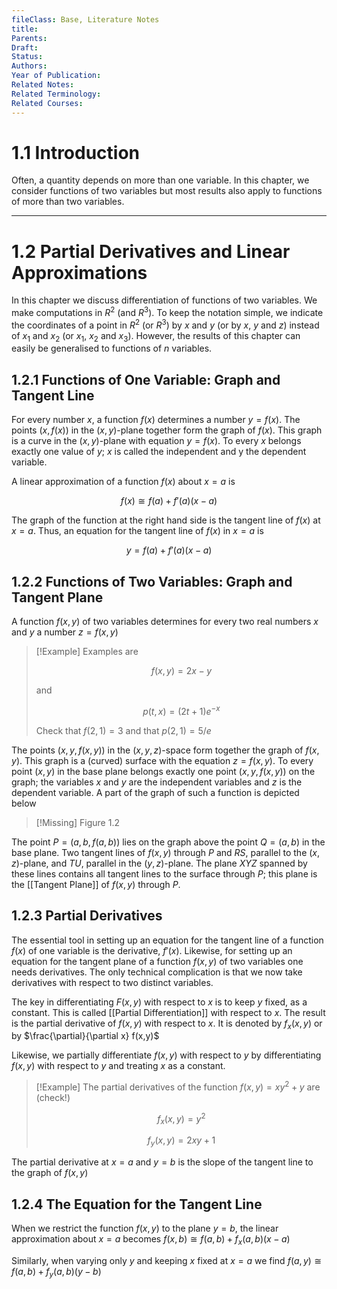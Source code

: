 ```yaml
---
fileClass: Base, Literature Notes
title: 
Parents: 
Draft: 
Status: 
Authors: 
Year of Publication: 
Related Notes: 
Related Terminology: 
Related Courses: 
---
```

# 1.1 Introduction
Often, a quantity depends on more than one variable. In this chapter, we consider functions of two variables but most results also apply to functions of more than two variables. 

---
# 1.2 Partial Derivatives and Linear Approximations
In this chapter we discuss differentiation of functions of two variables. We make computations in $R^2$ (and $R^3$). To keep the notation simple, we indicate the coordinates of a point in $R^2$ (or $R^3$) by $x$ and $y$ (or by $x$, $y$ and $z$) instead of $x_1$ and $x_2$ (or $x_1$, $x_2$ and $x_3$). However, the results of this chapter can easily be generalised to functions of $n$ variables. 

## 1.2.1 Functions of One Variable: Graph and Tangent Line
For every number $x$, a function $f(x)$ determines a number $y=f(x)$. The points $(x, f(x))$ in the $(x, y)$-plane together form the graph of $f(x)$. This graph is a curve in the $(x, y)$-plane with equation $y = f(x)$. To every $x$ belongs exactly one value of $y$; $x$ is called the independent and y the dependent variable.

A linear approximation of a function $f(x)$ about $x=a$ is

$$
f(x) \cong f(a) + f'(a)(x-a)
$$

The graph of the function at the right hand side is the tangent line of $f(x)$ at $x=a$. Thus, an equation for the tangent line of $f(x)$ in $x=a$ is

$$
y = f(a) + f'(a)(x-a)
$$

## 1.2.2 Functions of Two Variables: Graph and Tangent Plane
A function $f(x, y)$ of two variables determines for every two real numbers $x$ and $y$ a number $z = f(x,y)$

>[!Example]
>Examples are
>
>$$
>f(x, y) = 2x-y
>$$
>
>and
>
>$$
>p(t,x) = (2t+1)e^{-x}
>$$
>
>Check that $f(2,1) = 3$ and that $p(2,1) = 5 / e$

The points $(x, y, f(x, y))$ in the $(x, y, z)$-space form together the graph of $f(x, y)$. This graph is a (curved) surface with the equation $z = f(x,y)$. To every point $(x,y)$ in the base plane belongs exactly one point $(x,y,f(x,y))$ on the graph; the variables $x$ and $y$ are the independent variables and $z$ is the dependent variable. A part of the graph of such a function is depicted below

>[!Missing]
>Figure 1.2


The point $P = (a,b,f(a,b))$ lies on the graph above the point $Q = (a,b)$ in the base plane. Two tangent lines of $f(x,y)$ through $P$ and $RS$, parallel to the $(x,z)$-plane, and $TU$, parallel in the $(y,z)$-plane. The plane $XYZ$ spanned by these lines contains all tangent lines to the surface through $P$; this plane is the [[Tangent Plane]] of $f(x,y)$ through $P$. 

## 1.2.3 Partial Derivatives
The essential tool in setting up an equation for the tangent line of a function $f(x)$ of one variable is the derivative, $f'(x)$. Likewise, for setting up an equation for the tangent plane of a function $f(x,y)$ of two variables one needs derivatives. The only technical complication is that we now take derivatives with respect to two distinct variables.

The key in differentiating $F(x,y)$ with respect to $x$ is to keep $y$ fixed, as a constant. This is called [[Partial Differentiation]] with respect to $x$. The result is the partial derivative of $f(x,y)$ with respect to $x$. It is denoted by $f_x(x,y)$ or by $\frac{\partial}{\partial x} f(x,y)$

Likewise, we partially differentiate $f(x,y)$ with respect to $y$ by differentiating $f(x,y)$ with respect to $y$ and treating $x$ as a constant. 

>[!Example]
>The partial derivatives of the function $f(x,y) = xy^2 + y$ are (check!)
>
>$$
>f_x(x,y) = y^2 
>$$
>
>$$
>f_y(x,y) = 2xy+1
>$$

The partial derivative at $x=a$ and $y=b$ is the slope of the tangent line to the graph of $f(x,y)$

## 1.2.4 The Equation for the Tangent Line
When we restrict the function $f(x,y)$ to the plane $y=b$, the linear approximation about $x=a$ becomes $f(x,b) \cong f(a,b) + f_x(a,b)(x-a)$

Similarly, when varying only $y$ and keeping $x$ fixed at $x=a$ we find $f(a,y) \cong f(a,b) + f_y(a,b)(y-b)$
